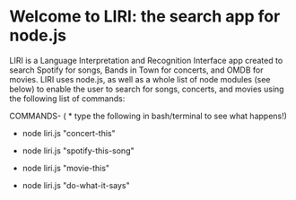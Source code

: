 # Welcome to LIRI: the search app for node.js
LIRI is a Language Interpretation and Recognition Interface app created to search Spotify for songs, Bands in Town for concerts, and OMDB for movies. LIRI uses node.js, as well as a whole list of node modules (see below) to enable the user to search for songs, concerts, and movies using the following list of commands:

COMMANDS- ( * type the following in bash/terminal to see what happens!)

 * node liri.js "concert-this"

 * node liri.js "spotify-this-song"

 * node liri.js "movie-this"

 * node liri.js "do-what-it-says"


